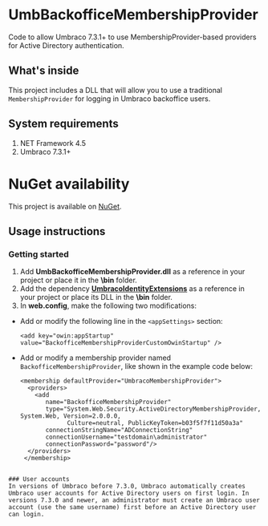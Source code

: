 # UmbBackofficeMembershipProvider
Code to allow Umbraco 7.3.1+ to use MembershipProvider-based providers for Active Directory authentication.

## What's inside
This project includes a DLL that will allow you to use a traditional `MembershipProvider` for logging in Umbraco backoffice users.

## System requirements
1. NET Framework 4.5
2. Umbraco 7.3.1+

# NuGet availability
This project is available on [NuGet](https://www.nuget.org/packages/UmbBackofficeMembershipProvider/).

## Usage instructions
### Getting started
1. Add **UmbBackofficeMembershipProvider.dll** as a reference in your project or place it in the **\bin** folder.
2. Add the dependency [**UmbracoIdentityExtensions**](https://github.com/umbraco/UmbracoIdentityExtensions) as a reference in your project or place its DLL in the **\bin** folder.
3. In **web.config**, make the following two modifications:
  - Add or modify the following line in the `<appSettings>` section:

    ```
    <add key="owin:appStartup" value="BackofficeMembershipProviderCustomOwinStartup" />
    ```
  
  - Add or modify a membership provider named `BackofficeMembershipProvider`, like shown in the example code below:
  
    ```
    <membership defaultProvider="UmbracoMembershipProvider">
      <providers>
        <add
           name="BackofficeMembershipProvider"
           type="System.Web.Security.ActiveDirectoryMembershipProvider, System.Web, Version=2.0.0.0, 
                 Culture=neutral, PublicKeyToken=b03f5f7f11d50a3a"
           connectionStringName="ADConnectionString"
           connectionUsername="testdomain\administrator" 
           connectionPassword="password"/>
      </providers>
     </membership>
 ```
 
### User accounts
In versions of Umbraco before 7.3.0, Umbraco automatically creates Umbraco user accounts for Active Directory users on first login. In versions 7.3.0 and newer, an administrator must create an Umbraco user account (use the same username) first before an Active Directory user can login.
